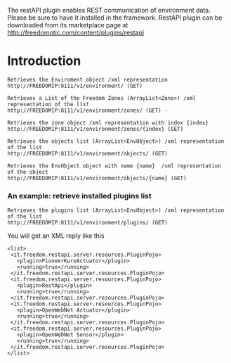 The restAPI plugin enables REST communication of environment data. Please be sure to have it installed in the framework. RestAPI plugin can be downloaded from its marketplace page at http://freedomotic.com/content/plugins/restapi

# Introduction #
```
Retrieves the Enviroment object /xml representation
http://FREEDOMIP:8111/v1/environment/ (GET) 

Retrieves a List of the Freedom Zones (ArrayList<Zone>) /xml representation of the list
http://FREEDOMIP:8111/v1/environment/zones/ (GET) -

Retrieves the zone object /xml representation with index {index} 
http://FREEDOMIP:8111/v1/environment/zones/{index} (GET)

Retrieves the objects list (ArrayList<EnvObject>) /xml representation of the list
http://FREEDOMIP:8111/v1/environment/objects/ (GET)

Retrieves the EnvObject object with name {name}  /xml representation of the object
http://FREEDOMIP:8111/v1/environment/objects/{name} (GET) 
```


### An example: retrieve installed plugins list ###
```
Retrieves the plugins list (ArrayList<EnvObject>) /xml representation of the list
http://FREEDOMIP:8111/v1/environment/plugins/ (GET)
```

You will get an XML reply like this

```
<list>
 <it.freedom.restapi.server.resources.PluginPojo>
   <plugin>PioneerKuroActuator</plugin> 
   <running>true</running> 
 </it.freedom.restapi.server.resources.PluginPojo>
 <it.freedom.restapi.server.resources.PluginPojo>
   <plugin>RestApi</plugin> 
   <running>true</running> 
 </it.freedom.restapi.server.resources.PluginPojo>
 <it.freedom.restapi.server.resources.PluginPojo>
   <plugin>OpenWebNet Actuator</plugin> 
   <running>true</running> 
 </it.freedom.restapi.server.resources.PluginPojo>
 <it.freedom.restapi.server.resources.PluginPojo>
   <plugin>OpenWebNet Sensor</plugin> 
   <running>true</running> 
 </it.freedom.restapi.server.resources.PluginPojo>
</list>
```